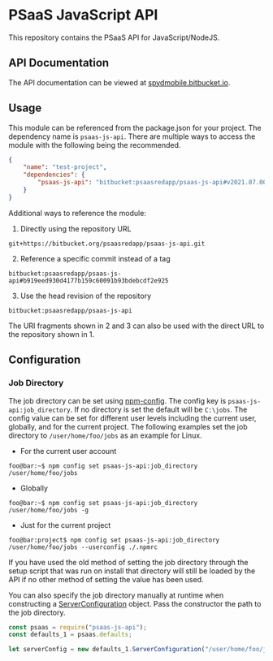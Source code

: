 # PSaaS JavaScript API #

This repository contains the PSaaS API for JavaScript/NodeJS.

## API Documentation

The API documentation can be viewed at [spydmobile.bitbucket.io](https://spydmobile.bitbucket.io/psaas_js/).

## Usage

This module can be referenced from the package.json for your project. The dependency name is `psaas-js-api`. There are multiple ways to access the module with the following being the recommended.

```json
{
    "name": "test-project",
    "dependencies": {
        "psaas-js-api": "bitbucket:psaasredapp/psaas-js-api#v2021.07.00"
    }
}
```

Additional ways to reference the module:

1) Directly using the repository URL
```
git+https://bitbucket.org/psaasredapp/psaas-js-api.git
```

2) Reference a specific commit instead of a tag
```
bitbucket:psaasredapp/psaas-js-api#b919eed930d4177b159c60091b93bdebcdf2e925
```

3) Use the head revision of the repository
```
bitbucket:psaasredapp/psaas-js-api
```

The URI fragments shown in 2 and 3 can also be used with the direct URL to the repository shown in 1.

## Configuration

### Job Directory

The job directory can be set using [npm-config](https://docs.npmjs.com/cli-commands/config.html). The config key is `psaas-js-api:job_directory`. If no directory is set the default will be `C:\jobs`. The config value can be set for different user levels including the current user, globally, and for the current project. The following examples set the job directory to `/user/home/foo/jobs` as an example for Linux.

- For the current user account
```console
foo@bar:~$ npm config set psaas-js-api:job_directory /user/home/foo/jobs
```

- Globally
```console
foo@bar:~$ npm config set psaas-js-api:job_directory /user/home/foo/jobs -g
```

- Just for the current project
```console
foo@bar:project$ npm config set psaas-js-api:job_directory /user/home/foo/jobs --userconfig ./.npmrc
```

If you have used the old method of setting the job directory through the setup script that was run on install that directory will still be loaded by the API if no other method of setting the value has been used.

You can also specify the job directory manually at runtime when constructing a [ServerConfiguration](https://spydmobile.bitbucket.io/psaas_js/classes/_defaults_.serverconfiguration.html) object. Pass the constructor the path to the job directory.

```javascript
const psaas = require("psaas-js-api");
const defaults_1 = psaas.defaults;

let serverConfig = new defaults_1.ServerConfiguration("/user/home/foo/jobs");
```
